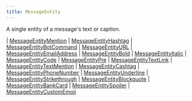 ```yaml
---
title: MessageEntity
---
```


A single entity of a message's text or caption.

<div class="font-mono whitespace-pre"><span class="opacity-50">|</span> <a href="/gh/types/messageentitymention"  >MessageEntityMention</a>
<span class="opacity-50">|</span> <a href="/gh/types/messageentityhashtag"  >MessageEntityHashtag</a>
<span class="opacity-50">|</span> <a href="/gh/types/messageentitybotcommand"  >MessageEntityBotCommand</a>
<span class="opacity-50">|</span> <a href="/gh/types/messageentityurl"  >MessageEntityURL</a>
<span class="opacity-50">|</span> <a href="/gh/types/messageentityemailaddress"  >MessageEntityEmailAddress</a>
<span class="opacity-50">|</span> <a href="/gh/types/messageentitybold"  >MessageEntityBold</a>
<span class="opacity-50">|</span> <a href="/gh/types/messageentityitalic"  >MessageEntityItalic</a>
<span class="opacity-50">|</span> <a href="/gh/types/messageentitycode"  >MessageEntityCode</a>
<span class="opacity-50">|</span> <a href="/gh/types/messageentitypre"  >MessageEntityPre</a>
<span class="opacity-50">|</span> <a href="/gh/types/messageentitytextlink"  >MessageEntityTextLink</a>
<span class="opacity-50">|</span> <a href="/gh/types/messageentitytextmention"  >MessageEntityTextMention</a>
<span class="opacity-50">|</span> <a href="/gh/types/messageentitycashtag"  >MessageEntityCashtag</a>
<span class="opacity-50">|</span> <a href="/gh/types/messageentityphonenumber"  >MessageEntityPhoneNumber</a>
<span class="opacity-50">|</span> <a href="/gh/types/messageentityunderline"  >MessageEntityUnderline</a>
<span class="opacity-50">|</span> <a href="/gh/types/messageentitystrikethrough"  >MessageEntityStrikethrough</a>
<span class="opacity-50">|</span> <a href="/gh/types/messageentityblockquote"  >MessageEntityBlockquote</a>
<span class="opacity-50">|</span> <a href="/gh/types/messageentitybankcard"  >MessageEntityBankCard</a>
<span class="opacity-50">|</span> <a href="/gh/types/messageentityspoiler"  >MessageEntitySpoiler</a>
<span class="opacity-50">|</span> <a href="/gh/types/messageentitycustomemoji"  >MessageEntityCustomEmoji</a></div>

